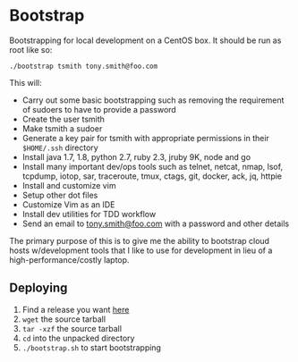 # Bootstrap
Bootstrapping for local development on a CentOS box.  It should be
run as root like so:

```
./bootstrap tsmith tony.smith@foo.com
```

This will:

* Carry out some basic bootstrapping such as removing the requirement
  of sudoers to have to provide a password
* Create the user tsmith
* Make tsmith a sudoer
* Generate a key pair for tsmith with appropriate permissions in their
`$HOME/.ssh` directory
* Install java 1.7, 1.8, python 2.7, ruby 2.3, jruby 9K, node and go
* Install many important dev/ops tools such as telnet, netcat, nmap,
  lsof, tcpdump, iotop, sar, traceroute, tmux, ctags, git, docker, ack,
  jq, httpie
* Install and customize vim
* Setup other dot files
* Customize Vim as an IDE
* Install dev utilities for TDD workflow
* Send an email to tony.smith@foo.com with a password and other details

The primary purpose of this is to give me the ability to bootstrap
cloud hosts w/development tools that I like to use for development in
lieu of a high-performance/costly laptop.

## Deploying
1. Find a release you want [here](https://github.com/lwoodson/bootstrap/releases)
1. `wget` the source tarball
2. `tar -xzf` the source tarball
3. `cd` into the unpacked directory
4. `./bootstrap.sh` to start bootstrapping
